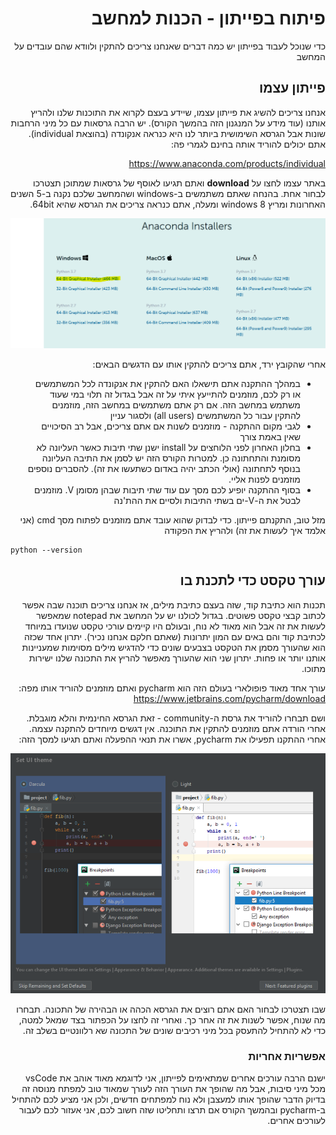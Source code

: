 <div dir="rtl">

# פיתוח בפייתון - הכנות למחשב

כדי שנוכל לעבוד בפייתון יש כמה דברים שאנחנו צריכים להתקין ולוודא שהם עובדים על המחשב

## פייתון עצמו

אנחנו צריכים להשיג את פייתון עצמו, שיידע בעצם לקרוא את התוכנות שלנו ולהריץ אותנו (עוד מידע על המנגנון הזה בהמשך הקורס). יש הרבה גרסאות עם כל מיני הרחבות שונות אבל הגרסא השימושית ביותר לנו היא כנראה אנקונדה (בהוצאת individual). אתם יכולים להוריד אותה בחינם לגמרי פה:

https://www.anaconda.com/products/individual

באתר עצמו לחצו על **download** ואתם תגיעו לאוסף של גרסאות שמתוכן תצטרכו לבחור אחת. בהנחה שאתם משתמשים ב-windows ושהמחשב שלכם נקנה ב-5 השנים האחרונות ומריץ windows 8 ומעלה, אתם כנראה צריכים את הגרסא שהיא 64bit.

![install screenshot](./anaconda_installation.png)

אחרי שהקובץ ירד, אתם צריכים להתקין אותו עם הדגשים הבאים:
* במהלך ההתקנה אתם תישאלו האם להתקין את אנקונדה לכל המשתמשים או רק לכם, מוזמנים להתייעץ איתי על זה אבל בגדול זה תלוי במי שעוד משתמש במחשב הזה. אם רק אתם משתמשים במחשב הזה, מוזמנים להתקין עבור כל המשתמשים (all users) ולסגור עניין
* לגבי מקום ההתקנה - מוזמנים לשנות אם אתם צריכים, אבל רב הסיכויים שאין באמת צורך
* בחלון האחרון לפני הלוחצים על install ישנן שתי תיבות כאשר העליונה לא מסומנת והתחתונה כן. למטרות הקורס הזה יש לסמן את התיבה העליונה בנוסף לתחתונה (אולי הכתב יהיה באדום כשתעשו את זה). להסברים נוספים מוזמנים לפנות אליי.
* בסוף ההתקנה יופיע לכם מסך עם עוד שתי תיבות שבהן מסומן V. מוזמנים לבטל את ה-V-ים בשתי התיבות ולסיים את ההת'נה

מזל טוב, התקנתם פייתון. כדי לבדוק שהוא עובד אתם מוזמנים לפתוח מסך cmd (אני אלמד איך לעשות את זה) ולהריץ את הפקודה


<div dir="ltr">

```
python --version
```

</div>

## עורך טקסט כדי לתכנת בו
תכנות הוא כתיבת קוד, שזה בעצם כתיבת מילים, אז אנחנו צריכים תוכנה שבה אפשר לכתוב קבצי טקסט פשוטים. בגדול לכולנו יש על המחשב את notepad שמאפשר לעשות את זה אבל הוא מאוד לא נוח, ובעולם היו קיימים עורכי טקסט שנועדו במיוחד לכתיבת קוד והם באים עם המון יתרונות (שאתם חלקם אנחנו נכיר). יתרון אחד שכזה הוא שהעורך מסמן את הטקסט בצבעים שונים כדי להדגיש מילים מסוימות שמעניינות אותנו יותר או פחות. יתרון שני הוא שהעורך מאפשר להריץ את התכונה שלנו ישירות מתוכו.

עורך אחד מאוד פופולארי בעולם הזה הוא pycharm ואתם מוזמנים להוריד אותו מפה:
https://www.jetbrains.com/pycharm/download

ושם תבחרו להוריד את גרסת ה-community - זאת הגרסא החינמית והלא מוגבלת.
אחרי הורדה אתם מוזמנים להתקין את התוכנה. אין דגשים מיוחדים להתקנה עצמה.
אחרי ההתקנו תפעילו את pycharm, אשרו את תנאי ההפעלה ואתם תגיעו למסך הזה:

![pycharm_ui](./pycharm_ui.png)

שבו תצטרכו לבחור האם אתם רוצים את הגרסא הכהה או הבהירה של התכונה. תבחרו מה שנוח, אפשר לשנות את זה אחר כך. ואחרי זה לחצו על הכפתור בצד שמאל למטה, כדי לא להתחיל להתעסק בכל מיני רכיבים שונים של התכונה שא רלוונטיים בשלב זה.

### **אפשריות אחריות**
ישנם הרבה עורכים אחרים שמתאימים לפייתון, אני לדוגמא מאוד אוהב את vsCode מכל מיני סיבות, אבל מה שהופך את העורך הזה לעורך שמאוד טוב למפתח מנוסה זה בדיוק הדבר שהופך אותו למעצבן ולא נוח למפתחים חדשים, ולכן אני מציע לכם להתחיל ב-pycharm ובהמשך הקורס אם תרצו ותחליטו שזה חשוב לכם, אני אעזור לכם לעבור לעורכים אחרים.


</div>
